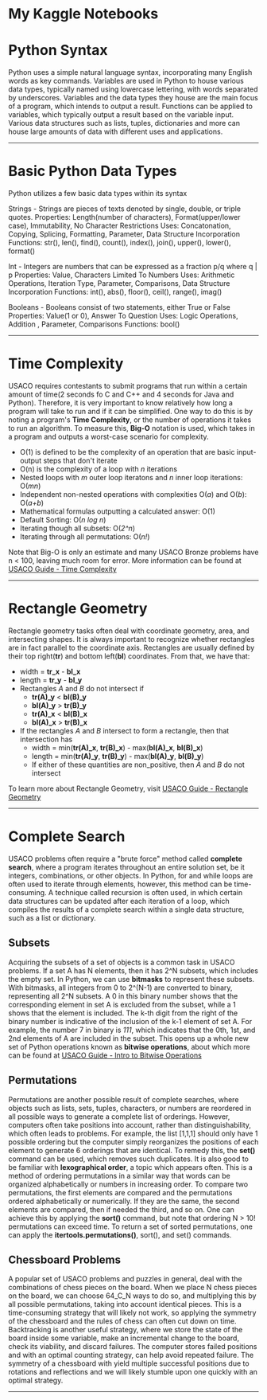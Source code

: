 # My Kaggle Notebooks

# Python Syntax
Python uses a simple natural language syntax, incorporating many English words as key commands. Variables are used in Python to house various data types, typically named using lowercase lettering, with words separated by underscores. Variables and the data types they house are the main focus of a program, which intends to output a result. Functions can be applied to variables, which typically output a result based on the variable input. Various data structures such as lists, tuples, dictionaries and more can house large amounts of data with different uses and applications.

---

# Basic Python Data Types
Python utilizes a few basic data types within its syntax

Strings - Strings are pieces of texts denoted by single, double, or triple quotes.
    Properties: Length(number of characters), Format(upper/lower case), Immutability, No Character Restrictions
    Uses: Concatonation, Copying, Splicing, Formatting, Parameter, Data Structure Incorporation
    Functions: str(), len(), find(), count(), index(), join(), upper(), lower(), format()


Int - Integers are numbers that can be expressed as a fraction p/q where q | p
    Properties: Value, Characters Limited To Numbers
    Uses: Arithmetic Operations, Iteration Type, Parameter, Comparisons, Data Structure Incorporation
    Functions: int(), abs(), floor(), ceil(), range(), imag()

Booleans - Booleans consist of two statements, either True or False
    Properties: Value(1 or 0), Answer To Question
    Uses: Logic Operations, Addition , Parameter, Comparisons
    Functions: bool()

---

# Time Complexity

USACO requires contestants to submit programs that run within a certain amount of time(2 seconds fo C and C++ and 4 seconds for Java and Python). Therefore, it is very important to know relatively how long a program will take to run and if it can be simplified. One way to do this is by noting a program's **Time Complexity**, or the number of operations it takes to run an algorithm. To measure this, **Big-O** notation is used, which takes in a program and outputs a worst-case scenario for complexity.


* O(1) is defined to be the complexity of an operation that are basic input-output steps that don't iterate
* O(n) is the complexity of a loop with *n* iterations
* Nested loops with *m* outer loop iteratons and *n* inner loop iterations: O(*mn*)
* Independent non-nested operations with complexities O(*a*) and O(*b*): O(*a+b*)
* Mathematical formulas outputting a calculated answer: O(1)
* Default Sorting: O(*n log n*)
* Iterating though all subsets: O(*2^n*)
* Iterating through all permutations: O(*n!*)

Note that Big-O is only an estimate and many USACO Bronze problems have n < 100, leaving much room for error.
More information can be found at [USACO Guide - Time Complexity](https://usaco.guide/bronze/time-comp?lang=py) 

---

# Rectangle Geometry

Rectangle geometry tasks often deal with coordinate geometry, area, and intersecting shapes. It is always important
to recognize whether rectangles are in fact parallel to the coordinate axis. Rectangles are usually defined by their top right(**tr**) and bottom left(**bl**) coordinates. From that, we have that:
* width = **tr_x** - **bl_x**
* length = **tr_y** - **bl_y**
* Rectangles *A* and *B* do not intersect if
    * **tr(A)_y** < **bl(B)_y**
    * **bl(A)_y** > **tr(B)_y**
    * **tr(A)_x** < **bl(B)_x**
    * **bl(A)_x** > **tr(B)_x**
* If the rectangles *A* and *B* intersect to form a rectangle, then that intersection has
    * width = min(**tr(A)_x**, **tr(B)_x**) - max(**bl(A)_x**, **bl(B)_x**)
    * length = min(**tr(A)_y**, **tr(B)_y**) - max(**bl(A)_y**, **bl(B)_y**)
    * If either of these quantities are non_positive, then *A* and *B* do not intersect

To learn more about Rectangle Geometry, visit [USACO Guide - Rectangle Geometry](https://usaco.guide/bronze/rect-geo?lang=py)

---

# Complete Search

USACO problems often require a "brute force" method called **complete search**, where a program iterates throughout an entire solution set, be it integers, combinations, or other objects. In Python, for and while loops are often used to iterate through elements, however, this method can be time-consuming. A technique called recursion is often used, in which certain data structures can be updated after each iteration of a loop, which compiles the results of a complete search within a single data structure, such as a list or dictionary.

## Subsets

Acquiring the subsets of a set of objects is a common task in USACO problems. If a set A has N elements, then it has 2^N subsets, which includes the empty set. In Python, we can use **bitmasks** to represent these subsets. With bitmasks, all integers from 0 to 2^(N-1) are converted to binary, representing all 2^N subsets. A 0 in this binary number shows that the corresponding element in set A is excluded from the subset, while a 1 shows that the element is included. The k-th digit from the right of the binary number is indicative of the inclusion of the k-1 element of set A. For example, the number 7 in binary is *111*, which indicates that the 0th, 1st, and 2nd elements of A are included in the subset. This opens up a whole new set of Python operations known as **bitwise operations**, about which more can be found at [USACO Guide - Intro to Bitwise Operations](https://usaco.guide/silver/intro-bitwise?lang=py)

## Permutations

Permutations are another possible result of complete searches, where objects such as lists, sets, tuples, characters, or numbers are reordered in all possible ways to generate a complete list of orderings. However, computers often take positions into account, rather than distinguishability, which often leads to problems. For example, the list [1,1,1] should only have 1 possible ordering but the computer simply reorganizes the positions of each element to generate 6 orderings that are identical. To remedy this, the **set()** command can be used, which removes such duplicates. It is also good to be familiar with **lexographical order**, a topic which appears often. This is a method of ordering permutations in a similar way that words can be organized alphabetically or numbers in increasing order. To compare two permutations, the first elements are compared and the permutations ordered alphabetically or numerically. If they are the same, the second elements are compared, then if needed the third, and so on. One can achieve this by applying the **sort()** command, but note that ordering N > 10! permutations can exceed time. To return a set of sorted permutations, one can apply the **itertools.permutations()**, sort(), and set() commands.

## Chessboard Problems

A popular set of USACO problems and puzzles in general, deal with the combinations of chess pieces on the board. When we place N chess pieces on the board, we can choose 64_C_N ways to do so, and multiplying this by all possible permutations, taking into account identical pieces. This is a time-consuming strategy that will likely not work, so applying the symmetry of the chessboard and the rules of chess can often cut down on time. Backtracking is another useful strategy, where we store the state of the board inside some variable, make an incremental change to the board, check its viability, and discard failures. The computer stores failed positions and with an optimal counting strategy, can help avoid repeated failure. The symmetry of a chessboard with yield multiple successful positions due to rotations and reflections and we will likely stumble upon one quickly with an optimal strategy.

---
